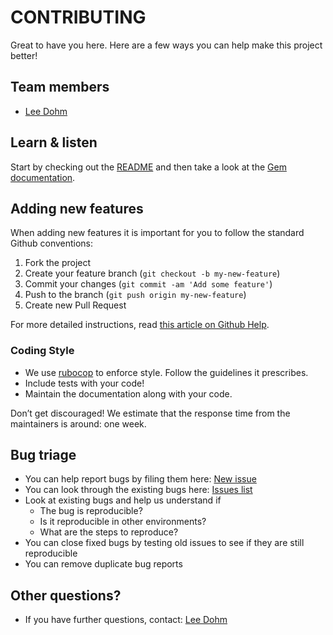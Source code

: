 # CONTRIBUTING

Great to have you here. Here are a few ways you can help make this project better!

## Team members

* [Lee Dohm](https://github.com/lee-dohm)

## Learn & listen

Start by checking out the [README](README.md) and then take a look at the [Gem documentation](http://rubydoc.info/gems/kangaruby/frames).

## Adding new features

When adding new features it is important for you to follow the standard Github conventions:

1. Fork the project
2. Create your feature branch (`git checkout -b my-new-feature`)
3. Commit your changes (`git commit -am 'Add some feature'`)
4. Push to the branch (`git push origin my-new-feature`)
5. Create new Pull Request

For more detailed instructions, read [this article on Github Help](https://help.github.com/articles/creating-a-pull-request).

### Coding Style

* We use [rubocop](http://batsov.com/rubocop/) to enforce style.  Follow the guidelines it prescribes.
* Include tests with your code!
* Maintain the documentation along with your code.

Don’t get discouraged! We estimate that the response time from the maintainers is around: one week.

## Bug triage

* You can help report bugs by filing them here: [New issue](https://github.com/lee-dohm/kangaruby/issues/new)
* You can look through the existing bugs here: [Issues list](https://github.com/lee-dohm/kangaruby/issues)
* Look at existing bugs and help us understand if
    * The bug is reproducible?
    * Is it reproducible in other environments?
    * What are the steps to reproduce?
* You can close fixed bugs by testing old issues to see if they are still reproducible
* You can remove duplicate bug reports

<!--
## Beta testing

This section explains if your project needs beta testing. Explain why early releases require heavy testing and how they can help with specially across browsers and on different hardware.

* For our project you can find the roadmap and features that require testing from here:

## Translations

This section includes any instructions or translation needs your project has.

* You can help us translate our project here:

## Documentation

This section includes any help you need with the documentation and where it can be found. Code needs explanation, and sometimes those who know the code well have trouble explaining it to someone just getting into it.

* Help us with documentation here

## Community

This section includes ideas on how non-developers can help with the project. Here's a few examples:

* You can help us answer questions our users have here:
* You can help build and design our website here:
* You can help write blog posts about the project by:
* You can help with newsletters and internal communications by:

* Create an example of the project in real world by building something or
showing what others have built.
* Write about other people’s projects based on this project. Show how
it’s used in daily life. Take screenshots and make videos!

## Your first bugfix

This section should help a person get started with their very first bug fix and thinking through the problem.
-->

## Other questions?

* If you have further questions, contact: [Lee Dohm](https://github.com/lee-dohm)
